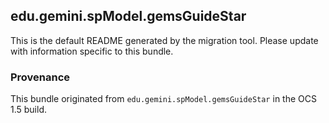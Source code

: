 
## edu.gemini.spModel.gemsGuideStar

This is the default README generated by the migration tool. Please update with information specific to this bundle.

### Provenance

This bundle originated from `edu.gemini.spModel.gemsGuideStar` in the OCS 1.5 build. 